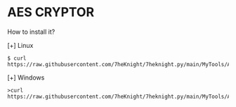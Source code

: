 # AES CRYPTOR
How to install it?

[+] Linux
```
$ curl https://raw.githubusercontent.com/7heKnight/7heknight.py/main/MyTools/AES_Cryptor/setup.py|python3
```
[+] Windows
```
>curl https://raw.githubusercontent.com/7heKnight/7heknight.py/main/MyTools/AES_Cryptor/setup.py|python
```
